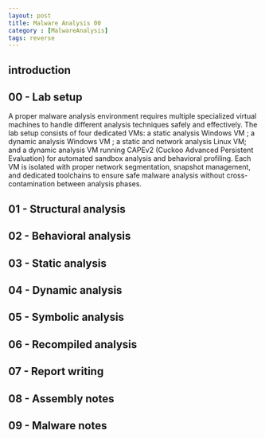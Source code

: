 ```yaml
---
layout: post
title: Malware Analysis 00
category : [MalwareAnalysis]
tags: reverse
---
```


## introduction 

## 00 - Lab setup 

A proper malware analysis environment requires multiple specialized virtual machines to handle different analysis techniques safely and effectively. The lab setup consists of four dedicated VMs: a static analysis Windows VM ; a dynamic analysis Windows VM ; a static and network analysis Linux VM; and a dynamic analysis VM running CAPEv2 (Cuckoo Advanced Persistent Evaluation) for automated sandbox analysis and behavioral profiling. Each VM is isolated with proper network segmentation, snapshot management, and dedicated toolchains to ensure safe malware analysis without cross-contamination between analysis phases. 

## 01 - Structural analysis

## 02 - Behavioral analysis

## 03 - Static analysis

## 04 - Dynamic analysis

## 05 - Symbolic analysis

## 06 - Recompiled analysis

## 07 - Report writing 

## 08 - Assembly notes 

## 09 - Malware notes 
